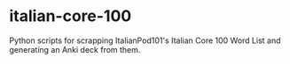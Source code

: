 # italian-core-100
Python scripts for scrapping ItalianPod101's Italian Core 100 Word List and generating an Anki deck from them.
